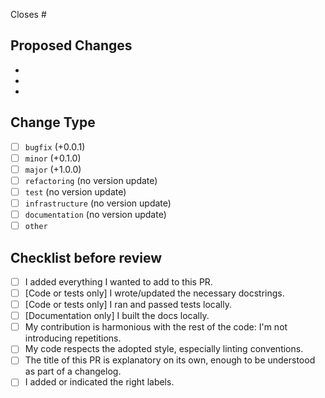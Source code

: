 <!-- Write all of the issues that are linked to this pull request. -->
<!-- If this PR is enough to close them you can write something like "Closes #314 and closes #42" -->
<!-- If you just want to reference them without closing them, you can add something like "References #112" -->
Closes #

<!-- Add a short description of the PR content here-->


## Proposed Changes
<!-- List major points of changes here, so that the reviewers can have a bit more context while looking at your work! -->
  -
  -
  -

## Change Type
<!-- Indicate the type of change you think your pull request is -->
- [ ] `bugfix` (+0.0.1)
- [ ] `minor` (+0.1.0)
- [ ] `major`  (+1.0.0)
- [ ] `refactoring` (no version update)
- [ ] `test` (no version update)
- [ ] `infrastructure` (no version update)
- [ ] `documentation` (no version update)
- [ ] `other`

## Checklist before review
<!-- You're invited to open a draft PR ASAP, but before marking it "ready for review", check that you have done the following: -->
- [ ] I added everything I wanted to add to this PR.
- [ ] \[Code or tests only\] I wrote/updated the necessary docstrings.
- [ ] \[Code or tests only\] I ran and passed tests locally.
- [ ] \[Documentation only\] I built the docs locally.
- [ ] My contribution is harmonious with the rest of the code: I'm not introducing repetitions.
- [ ] My code respects the adopted style, especially linting conventions.
- [ ] The title of this PR is explanatory on its own, enough to be understood as part of a changelog.
- [ ] I added or indicated the right labels.
